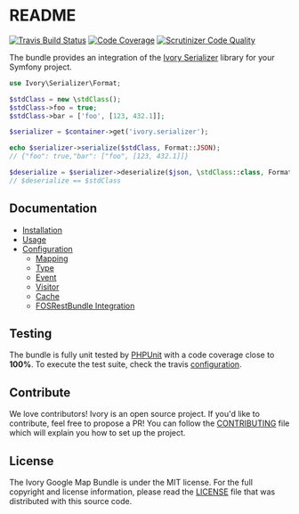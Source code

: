 # README

[![Travis Build Status](https://api.travis-ci.com/bresam/ivory-serializer-bundle.svg?branch=master)](https://travis-ci.com/github/bresam/ivory-serializer-bundle)
[![Code Coverage](https://scrutinizer-ci.com/g/bresam/ivory-serializer-bundle/badges/coverage.png?b=master)](https://scrutinizer-ci.com/g/bresam/ivory-serializer-bundle/?branch=master)
[![Scrutinizer Code Quality](https://scrutinizer-ci.com/g/bresam/ivory-serializer-bundle/badges/quality-score.png?b=master)](https://scrutinizer-ci.com/g/bresam/ivory-serializer-bundle/?branch=master)

The bundle provides an integration of the [Ivory Serializer](https://github.com/bresam/ivory-serializer) library for
your Symfony project.

``` php
use Ivory\Serializer\Format;

$stdClass = new \stdClass();
$stdClass->foo = true;
$stdClass->bar = ['foo', [123, 432.1]];

$serializer = $container->get('ivory.serializer');

echo $serializer->serialize($stdClass, Format::JSON);
// {"foo": true,"bar": ["foo", [123, 432.1]]}

$deserialize = $serializer->deserialize($json, \stdClass::class, Format::JSON);
// $deserialize == $stdClass
```

## Documentation

 - [Installation](/Resources/doc/installation.md)
 - [Usage](/Resources/doc/usage.md)
 - [Configuration](/Resources/doc/configuration/index.md)
    - [Mapping](/Resources/doc/configuration/mapping.md)
    - [Type](/Resources/doc/configuration/type.md)
    - [Event](/Resources/doc/configuration/event.md)
    - [Visitor](/Resources/doc/configuration/visitor.md)
    - [Cache](/Resources/doc/configuration/cache.md)
    - [FOSRestBundle Integration](/Resources/doc/configuration/fos_rest.md)

## Testing

The bundle is fully unit tested by [PHPUnit](http://www.phpunit.de/) with a code coverage close to **100%**. To
execute the test suite, check the travis [configuration](/.travis.yml).

## Contribute

We love contributors! Ivory is an open source project. If you'd like to contribute, feel free to propose a PR! You
can follow the [CONTRIBUTING](/CONTRIBUTING.md) file which will explain you how to set up the project.

## License

The Ivory Google Map Bundle is under the MIT license. For the full copyright and license information, please read the
[LICENSE](/LICENSE) file that was distributed with this source code.
